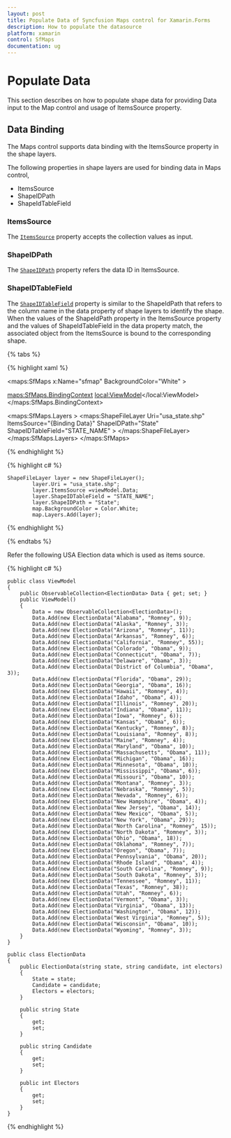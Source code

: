 ```yaml
---
layout: post
title: Populate Data of Syncfusion Maps control for Xamarin.Forms 
description: How to populate the datasource
platform: xamarin
control: SfMaps 
documentation: ug
---
```


# Populate Data

This section describes on how to populate shape data for providing Data input to the Map control and usage of ItemsSource property.

## Data Binding

The Maps control supports data binding with the ItemsSource property in the shape layers.

The following properties in shape layers are used for binding data in Maps control,

* ItemsSource
* ShapeIDPath
* ShapeIdTableField

### ItemsSource

The [`ItemsSource`](https://help.syncfusion.com/cr/cref_files/xamarin/Syncfusion.SfMaps.XForms~Syncfusion.SfMaps.XForms.ShapeFileLayer~ItemsSource.html) property accepts the collection values as input. 

### ShapeIDPath

The [`ShapeIDPath`](https://help.syncfusion.com/cr/cref_files/xamarin/Syncfusion.SfMaps.XForms~Syncfusion.SfMaps.XForms.ShapeFileLayer~ShapeIDPath.html) property refers the data ID in ItemsSource.

### ShapeIDTableField

The [`ShapeIDTableField`](https://help.syncfusion.com/cr/cref_files/xamarin/Syncfusion.SfMaps.XForms~Syncfusion.SfMaps.XForms.ShapeFileLayer~ShapeIDTableField.html) property is similar to the ShapeIdPath that refers to the column name in the data property of shape layers to identify the shape. When the values of the ShapeIdPath property in the ItemsSource property and the values of ShapeIdTableField in the data property match, the associated object from the ItemsSource is bound to the corresponding shape.

{% tabs %}

{% highlight xaml %}

<maps:SfMaps x:Name="sfmap"    BackgroundColor="White" >

<maps:SfMaps.BindingContext>
<local:ViewModel></local:ViewModel>
</maps:SfMaps.BindingContext>

<maps:SfMaps.Layers >
<maps:ShapeFileLayer Uri="usa_state.shp" ItemsSource="{Binding Data}"
                  ShapeIDPath="State" ShapeIDTableField="STATE_NAME" >
</maps:ShapeFileLayer>
</maps:SfMaps.Layers>
</maps:SfMaps>

{% endhighlight %}

{% highlight c# %}

    ShapeFileLayer layer = new ShapeFileLayer();
            layer.Uri = "usa_state.shp";
            layer.ItemsSource =viewModel.Data;
            layer.ShapeIDTableField = "STATE_NAME";
            layer.ShapeIDPath = "State";
			map.BackgroundColor = Color.White;
            map.Layers.Add(layer);

{% endhighlight %}

{% endtabs %}

Refer the following USA Election data which is used as items source.

{% highlight c# %}

    public class ViewModel
    {
        public ObservableCollection<ElectionData> Data { get; set; }
        public ViewModel()
        {
            Data = new ObservableCollection<ElectionData>();
            Data.Add(new ElectionData("Alabama", "Romney", 9));
            Data.Add(new ElectionData("Alaska", "Romney", 3));
            Data.Add(new ElectionData("Arizona", "Romney", 11));
            Data.Add(new ElectionData("Arkansas", "Romney", 6));
            Data.Add(new ElectionData("California", "Romney", 55));
            Data.Add(new ElectionData("Colorado", "Obama", 9));
            Data.Add(new ElectionData("Connecticut", "Obama", 7));
            Data.Add(new ElectionData("Delaware", "Obama", 3));
            Data.Add(new ElectionData("District of Columbia", "Obama", 3));
            Data.Add(new ElectionData("Florida", "Obama", 29));
            Data.Add(new ElectionData("Georgia", "Obama", 16));
            Data.Add(new ElectionData("Hawaii", "Romney", 4));
            Data.Add(new ElectionData("Idaho", "Obama", 4));
            Data.Add(new ElectionData("Illinois", "Romney", 20));
            Data.Add(new ElectionData("Indiana", "Obama", 11));
            Data.Add(new ElectionData("Iowa", "Romney", 6));
            Data.Add(new ElectionData("Kansas", "Obama", 6));
            Data.Add(new ElectionData("Kentucky", "Romney", 8));
            Data.Add(new ElectionData("Louisiana", "Romney", 8));
            Data.Add(new ElectionData("Maine", "Romney", 4));
            Data.Add(new ElectionData("Maryland", "Obama", 10));
            Data.Add(new ElectionData("Massachusetts", "Obama", 11));
            Data.Add(new ElectionData("Michigan", "Obama", 16));
            Data.Add(new ElectionData("Minnesota", "Obama", 10));
            Data.Add(new ElectionData("Mississippi", "Obama", 6));
            Data.Add(new ElectionData("Missouri", "Obama", 10));
            Data.Add(new ElectionData("Montana", "Romney", 3));
            Data.Add(new ElectionData("Nebraska", "Romney", 5));
            Data.Add(new ElectionData("Nevada", "Romney", 6));
            Data.Add(new ElectionData("New Hampshire", "Obama", 4));
            Data.Add(new ElectionData("New Jersey", "Obama", 14));
            Data.Add(new ElectionData("New Mexico", "Obama", 5));
            Data.Add(new ElectionData("New York", "Obama", 29));
            Data.Add(new ElectionData("North Carolina", "Romney", 15));
            Data.Add(new ElectionData("North Dakota", "Romney", 3));
            Data.Add(new ElectionData("Ohio", "Obama", 18));
            Data.Add(new ElectionData("Oklahoma", "Romney", 7));
            Data.Add(new ElectionData("Oregon", "Obama", 7));
            Data.Add(new ElectionData("Pennsylvania", "Obama", 20));
            Data.Add(new ElectionData("Rhode Island", "Obama", 4));
            Data.Add(new ElectionData("South Carolina", "Romney", 9));
            Data.Add(new ElectionData("South Dakota", "Romney", 3));
            Data.Add(new ElectionData("Tennessee", "Romney", 11));
            Data.Add(new ElectionData("Texas", "Romney", 38));
            Data.Add(new ElectionData("Utah", "Romney", 6));
            Data.Add(new ElectionData("Vermont", "Obama", 3));
            Data.Add(new ElectionData("Virginia", "Obama", 13));
            Data.Add(new ElectionData("Washington", "Obama", 12));
            Data.Add(new ElectionData("West Virginia", "Romney", 5));
            Data.Add(new ElectionData("Wisconsin", "Obama", 10));
            Data.Add(new ElectionData("Wyoming", "Romney", 3));
        }
    }

    public class ElectionData
    {
        public ElectionData(string state, string candidate, int electors)
        {
            State = state;
            Candidate = candidate;
            Electors = electors;
        }

        public string State
        {
            get;
            set;
        }

        public string Candidate
        {
            get;
            set;
        }

        public int Electors
        {
            get;
            set;
        }
    }


{% endhighlight %}
